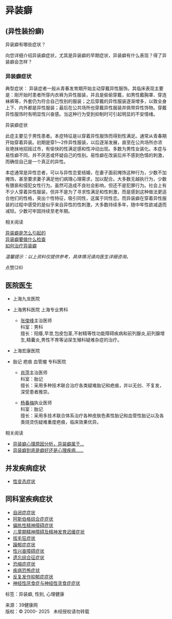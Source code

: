 # 异装癖

## (异性装扮癖)

异装癖有哪些症状？

向您详细介绍异装癖症状，尤其是异装癖的早期症状，异装癖有什么表现？得了异装癖会怎样？

### 异装癖症状

典型症状： 异装症者一般从青春发育期开始主动穿戴异性服饰。其临床表现主要是：刚开始时患者所穿内衣裤为异性服装，并且是偷偷穿戴，如男性戴胸罩、穿连袜裤等，外套仍为符合自己性别的服装；之后穿戴的异性服装逐渐增多，以致全身上下、内外都是异性服装；最后在公共场所也穿戴异性服装并佩带异性饰物。穿戴异性服饰时有明显性兴奋感。当这种行为受到抑制时可引起明显的不安情绪。

异装癖症状

此症主要见于男性患者。本症特征是以穿着异性服饰而得到性满足。通常从青春期开始穿着异装。初期是穿1～2件异性服装，以后逐渐发展，直至在公共场所亦浓妆艳抹地招摇过市，有愉快的性满足感和性冲动出现。多数为男性女装化。本症与易性癖不同，并不厌恶或怀疑自己的性别。易性癖在改装后并不感到色情的刺激，而确信自己是一个真正的异性。

本症通常是异性恋者，可以与异性恋爱结婚，在妻子面前掩饰这种行为，少数不加掩饰，甚至要求妻子满足他们病理心理需求，加以配合。大多数无越执行为，少数有猥亵和侵犯女性行为。虽然可造成不良社会影响，但还不是犯罪行为。社会上有不少人穿着异性服装，但并不是为了寻求性满足和性刺激，而是感到这种做法更适合他们的性格，突出个性特征，吸引同性，这属于同性恋。而异装癖在穿着异性服装的过程中感受的是似乎来自异性的性刺激，大多数持续多年，随中年性欲减退而减轻。少数可牢固持续至老年期。

相关阅读

[异装癖是怎么引起的](https://jbk.39.net/yzp1/blby/)  
[异装癖要做什么检查](https://jbk.39.net/yzp1/jcjb/)  
[如何治疗异装癖](https://jbk.39.net/yzp1/yyzl/)  

_温馨提示：以上资料仅提供参考，具体情况请向医生详细咨询。_

点赞(26)

## 医院医生

- 上海九龙医院
- 上海男科医院 上海专业男科
  - [张俊峰](https://yiyuanfengcai/ys_shjlnz/1215/)主治医师  
    科室：男科  
    擅长：阳痿,早泄,包皮包茎,不射精等性功能障碍疾病和前列腺炎,前列腺增生,精囊炎,男性不育等泌尿生殖科疑难杂症的治疗。

- 上海宏康医院
- 胎记 疤痕 血管瘤 专科医院
  - [肖萍](https://yiyuanfengcai/ys_shhczxy/634/)主治医师  
    科室：胎记  
    擅长：采用多种技术联合治疗各类疑难胎记和疤痕，并以无创、不复发，深受患者推崇。
    
  - [杨春梅](https://yiyuanfengcai/ys_shhczxy/636/)执业医师  
    科室：胎记  
    擅长：采用多技术联合体系治疗各种皮肤色素性胎记和血管性胎记以及各类烧烫伤疑难重度疤痕，临床效果优异。

相关阅读

- [异装癖心理原因分析，异装癖属于...](https://disease.39.net/cdjsbyy/240126/n5m6ws3.html "异装癖心理原因分析，异装癖属于精神病吗")  
- [异装癖到底是癖好还是心理疾病…...](https://disease.39.net/gznbsyy/200118/7767322.html "异装癖到底是癖好还是心理疾病…?")  

## 并发疾病症状

- [性变态症状](https://jbk.39.net/xbt/zztz/)  

## 同科室疾病症状

- [自闭症症状](https://jbk.39.net/zbz/zztz/)  
- [阿斯伯格综合症症状](https://jbk.39.net/asbgzhz/zztz/)  
- [偏执性精神障碍症状](https://jbk.39.net/pzxjsza/zztz/)  
- [儿童期精神障碍及精神发育迟缓症状](https://jbk.39.net/etqjszajjsfych/zztz/)  
- [拔毛狂症状](https://jbk.39.net/bmk/zztz/)  
- [躁郁症症状](https://jbk.39.net/zkyyz/zztz/)  
- [性兴奋障碍症状](https://jbk.39.net/xxfza/zztz/)  
- [遗忘综合征症状](https://jbk.39.net/ywzhz/zztz/)  
- [恐缩症症状](https://jbk.39.net/ksz/zztz/)  
- [疾病恐怖症状](https://jbk.39.net/jbkb/zztz/)  
- [反复发作抑郁症症状](https://jbk.39.net/fffzyyz/zztz/)  
- [神经性厌食症与神经性贪食症症状](https://jbk.39.net/sjxyszysjxtsz/zztz/)  

标签：异装癖, 性别, 心理健康

来源：39健康网  
版权：© 2000- 2025   未经授权请勿转载